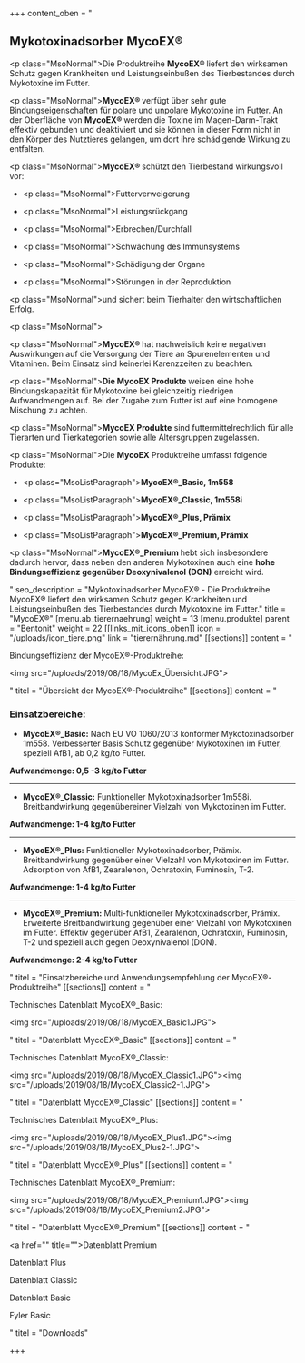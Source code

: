 +++
content_oben = "<h2><strong>Mykotoxinadsorber MycoEX®</strong></h2><p class=\"MsoNormal\">Die Produktreihe <strong>MycoEX® </strong>liefert den wirksamen Schutz gegen Krankheiten und Leistungseinbußen des Tierbestandes durch Mykotoxine im Futter.</p><p class=\"MsoNormal\"><strong>MycoEX® </strong>verfügt über sehr gute Bindungseigenschaften für polare und unpolare Mykotoxine im Futter. An der Oberfläche von <strong>MycoEX® </strong>werden die Toxine im Magen-Darm-Trakt effektiv gebunden und deaktiviert und sie können in dieser Form nicht in den Körper des Nutztieres gelangen, um dort ihre schädigende Wirkung zu entfalten.</p><p></p><p class=\"MsoNormal\"><strong>MycoEX® </strong>schützt den Tierbestand wirkungsvoll vor:</p><ul><li><p class=\"MsoNormal\">Futterverweigerung</p></li><li><p class=\"MsoNormal\">Leistungsrückgang</p></li><li><p class=\"MsoNormal\">Erbrechen/Durchfall</p></li><li><p class=\"MsoNormal\">Schwächung des Immunsystems</p></li><li><p class=\"MsoNormal\">Schädigung der Organe</p></li><li><p class=\"MsoNormal\">Störungen in der Reproduktion</p></li></ul><p class=\"MsoNormal\">und sichert beim Tierhalter den wirtschaftlichen Erfolg.</p><p class=\"MsoNormal\"></p><p class=\"MsoNormal\"><strong>MycoEX® </strong>hat nachweislich keine negativen Auswirkungen auf die Versorgung der Tiere an Spurenelementen und Vitaminen. Beim Einsatz<strong> </strong>sind keinerlei Karenzzeiten zu beachten.</p><p class=\"MsoNormal\"><strong>Die MycoEX Produkte </strong>weisen eine hohe Bindungskapazität für Mykotoxine bei gleichzeitig niedrigen Aufwandmengen auf. Bei der Zugabe zum Futter ist auf eine homogene Mischung zu achten.</p><p class=\"MsoNormal\"><strong>MycoEX Produkte</strong> sind futtermittelrechtlich für alle Tierarten und Tierkategorien sowie alle Altersgruppen zugelassen.</p><p class=\"MsoNormal\">Die <strong>MycoEX</strong> Produktreihe umfasst folgende Produkte:</p><ul><li><p class=\"MsoListParagraph\"><strong>MycoEX®_Basic, 1m558</strong></p></li><li><p class=\"MsoListParagraph\"><strong>MycoEX®_Classic, 1m558i</strong></p></li><li><p class=\"MsoListParagraph\"><strong>MycoEX®_Plus, Prämix</strong></p></li><li><p class=\"MsoListParagraph\"><strong>MycoEX®_Premium, Prämix</strong></p></li></ul><p class=\"MsoNormal\"><strong>MycoEX®_Premium </strong>hebt sich insbesondere dadurch hervor, dass neben den anderen Mykotoxinen auch eine <strong>hohe Bindungseffizienz gegenüber Deoxynivalenol (DON)</strong> erreicht wird.</p>"
seo_description = "Mykotoxinadsorber MycoEX® - Die Produktreihe MycoEX® liefert den wirksamen Schutz gegen Krankheiten und Leistungseinbußen des Tierbestandes durch Mykotoxine im Futter."
title = "MycoEX®"
[menu.ab_tierernaehrung]
weight = 13
[menu.produkte]
parent = "Bentonit"
weight = 22
[[links_mit_icons_oben]]
icon = "/uploads/icon_tiere.png"
link = "tierernährung.md"
[[sections]]
content = "<p>Bindungseffizienz der MycoEX®-Produktreihe:</p><p><img src=\"/uploads/2019/08/18/MycoEx_Übersicht.JPG\"></p>"
titel = "Übersicht der MycoEX®-Produktreihe"
[[sections]]
content = "<h3>Einsatzbereiche:</h3><ul><li><p><strong>MycoEX®_Basic:</strong> Nach EU VO 1060/2013 konformer Mykotoxinadsorber 1m558. Verbesserter Basis Schutz gegenüber Mykotoxinen im Futter, speziell AfB1, ab 0,2 kg/to Futter.</p></li></ul><p><strong>Aufwandmenge: 0,5 -3 kg/to Futter</strong></p><hr><ul><li><p><strong>MycoEX®_Classic:</strong> Funktioneller Mykotoxinadsorber 1m558i. Breitbandwirkung gegenübereiner Vielzahl von Mykotoxinen im Futter.</p></li></ul><p><strong>Aufwandmenge: 1-4 kg/to Futter</strong></p><hr><ul><li><p><strong>MycoEX®_Plus:</strong> Funktioneller Mykotoxinadsorber, Prämix. Breitbandwirkung gegenüber einer Vielzahl von Mykotoxinen im Futter. Adsorption von AfB1, Zearalenon, Ochratoxin, Fuminosin, T-2.</p></li></ul><p><strong>Aufwandmenge: 1-4 kg/to Futter</strong></p><hr><ul><li><p><strong>MycoEX®_Premium:</strong> Multi-funktioneller Mykotoxinadsorber, Prämix. Erweiterte Breitbandwirkung gegenüber einer Vielzahl von Mykotoxinen im Futter. Effektiv gegenüber AfB1, Zearalenon, Ochratoxin, Fuminosin, T-2 und speziell auch gegen Deoxynivalenol (DON).</p></li></ul><p><strong>Aufwandmenge: 2-4 kg/to Futter</strong></p>"
titel = "Einsatzbereiche und Anwendungsempfehlung der MycoEX®-Produktreihe"
[[sections]]
content = "<p>Technisches Datenblatt MycoEX®_Basic:</p><p><img src=\"/uploads/2019/08/18/MycoEX_Basic1.JPG\"></p>"
titel = "Datenblatt MycoEX®_Basic"
[[sections]]
content = "<p>Technisches Datenblatt MycoEX®_Classic:</p><p><img src=\"/uploads/2019/08/18/MycoEX_Classic1.JPG\"><img src=\"/uploads/2019/08/18/MycoEX_Classic2-1.JPG\"></p>"
titel = "Datenblatt MycoEX®_Classic"
[[sections]]
content = "<p>Technisches Datenblatt MycoEX®_Plus:</p><p><img src=\"/uploads/2019/08/18/MycoEX_Plus1.JPG\"><img src=\"/uploads/2019/08/18/MycoEX_Plus2-1.JPG\"></p>"
titel = "Datenblatt MycoEX®_Plus"
[[sections]]
content = "<p>Technisches Datenblatt MycoEX®_Premium:</p><p><img src=\"/uploads/2019/08/18/MycoEX_Premium1.JPG\"><img src=\"/uploads/2019/08/18/MycoEX_Premium2.JPG\"></p>"
titel = "Datenblatt MycoEX®_Premium"
[[sections]]
content = "<p><a href=\"\" title=\"\">Datenblatt Premium</a></p><p>Datenblatt Plus</p><p>Datenblatt Classic</p><p>Datenblatt Basic</p><p>Fyler Basic</p>"
titel = "Downloads"

+++
